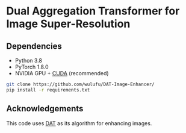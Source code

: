 # Dual Aggregation Transformer for Image Super-Resolution

## Dependencies

- Python 3.8
- PyTorch 1.8.0
- NVIDIA GPU + [CUDA](https://developer.nvidia.com/cuda-downloads) (recommended)

```bash
git clone https://github.com/wulufu/DAT-Image-Enhancer/
pip install -r requirements.txt
```

## Acknowledgements

This code uses [DAT](https://github.com/zhengchen1999/DAT) as its algorithm for enhancing images.
